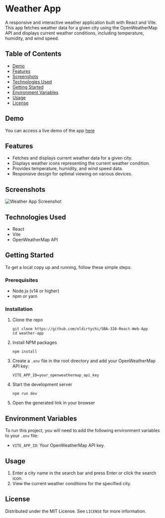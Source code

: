 <!DOCTYPE html>
<html lang="en">
<head>
  <meta charset="UTF-8">
  <meta name="viewport" content="width=device-width, initial-scale=1.0">
  <title>Weather App README</title>
</head>
<body>
  <h1>Weather App</h1>
  <p>A responsive and interactive weather application built with React and Vite. This app fetches weather data for a given city using the OpenWeatherMap API and displays current weather conditions, including temperature, humidity, and wind speed.</p>

  <h2>Table of Contents</h2>
  <ul>
    <li><a href="#demo">Demo</a></li>
    <li><a href="#features">Features</a></li>
    <li><a href="#screenshots">Screenshots</a></li>
    <li><a href="#technologies-used">Technologies Used</a></li>
    <li><a href="#getting-started">Getting Started</a></li>
    <li><a href="#environment-variables">Environment Variables</a></li>
    <li><a href="#usage">Usage</a></li>
    <li><a href="#license">License</a></li>
  </ul>

  <h2 id="demo">Demo</h2>
  <p>You can access a live demo of the app <a href="https://erics-weather-app-d6b34d.netlify.app/">here</a>

  <h2 id="features">Features</h2>
  <ul>
    <li>Fetches and displays current weather data for a given city.</li>
    <li>Displays weather icons representing the current weather condition.</li>
    <li>Provides temperature, humidity, and wind speed data.</li>
    <li>Responsive design for optimal viewing on various devices.</li>
  </ul>

  <h2 id="screenshots">Screenshots</h2>
  
  <img src= "screenshot.PNG" alt="Weather App Screenshot">

  <h2 id="technologies-used">Technologies Used</h2>
  <ul>
    <li>React</li>
    <li>Vite</li>
    <li>OpenWeatherMap API</li>
  </ul>

  <h2 id="getting-started">Getting Started</h2>
  <p>To get a local copy up and running, follow these simple steps:</p>

  <h3 id="prerequisites">Prerequisites</h3>
  <ul>
    <li>Node.js (v14 or higher)</li>
    <li>npm or yarn</li>
  </ul>

  <h3 id="installation">Installation</h3>
  <ol>
    <li>Clone the repo
      <pre><code>git clone https://github.com/oldirtychi/SBA-320-React-Web-App
cd weather-app</code></pre>
    </li>
    <li>Install NPM packages
      <pre><code>npm install</code></pre>
    </li>
    <li>Create a <code>.env</code> file in the root directory and add your OpenWeatherMap API key:
      <pre><code>VITE_APP_ID=your_openweathermap_api_key</code></pre>
    </li>
    <li>Start the development server
      <pre><code>npm run dev</code></pre>
    </li>
    <li>Open the generated link in your browser</code></li>
  </ol>

  <h2 id="environment-variables">Environment Variables</h2>
  <p>To run this project, you will need to add the following environment variables to your <code>.env</code> file:</p>
  <ul>
    <li><code>VITE_APP_ID</code>: Your OpenWeatherMap API key.</li>
  </ul>

  <h2 id="usage">Usage</h2>
  <ol>
    <li>Enter a city name in the search bar and press Enter or click the search icon.</li>
    <li>View the current weather conditions for the specified city.</li>
  </ol>


  <h2 id="license">License</h2>
  <p>Distributed under the MIT License. See <code>LICENSE</code> for more information.</p>
</body>
</html>
